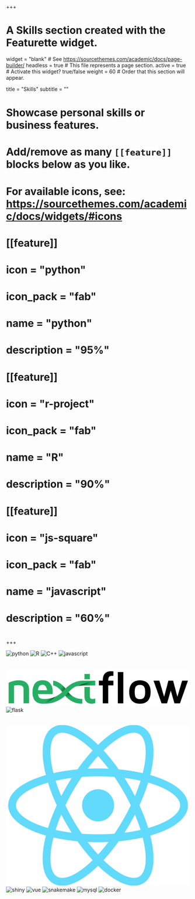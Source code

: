 +++
# A Skills section created with the Featurette widget.
widget = "blank"  # See https://sourcethemes.com/academic/docs/page-builder/
headless = true  # This file represents a page section.
active = true  # Activate this widget? true/false
weight = 60  # Order that this section will appear.

title = "Skills"
subtitle = ""

# Showcase personal skills or business features.
#
# Add/remove as many `[[feature]]` blocks below as you like.
#
# For available icons, see: https://sourcethemes.com/academic/docs/widgets/#icons

# [[feature]]
#   icon = "python"
#   icon_pack = "fab"
#   name = "python"
#   description = "95%"
#
# [[feature]]
#   icon = "r-project"
#   icon_pack = "fab"
#   name = "R"
#   description = "90%"
#
# [[feature]]
#   icon = "js-square"
#   icon_pack = "fab"
#   name = "javascript"
#   description = "60%"
#

+++


<style>
img[src*="skills"]{
  height: 50px;
  display: inline-block;
  margin: 5rem
  padding: 5rem;
}

</style>

[![python](img/skills/python.jpg)](https://www.python.org/)
[![R](img/skills/R.png)](https://www.r-project.org/)
[![C++](img/skills/cpp.jpg)](http://www.cplusplus.com/)
[![javascript](img/skills/js.png)](https://www.javascript.com/)
[![nextflow](img/skills/nextflow.png)](https://www.nextflow.io/)
[![flask](img/skills/flask.png)](https://palletsprojects.com/p/flask/)
[![react](img/skills/react.png)](https://react.dev/)
[![shiny](img/skills/shiny.jpg)](https://shiny.rstudio.com/)
[![vue](img/skills/vue.png)](https://vuejs.org/)
[![snakemake](img/skills/snakemake.svg)](https://snakemake.readthedocs.io/en/stable/)
[![mysql](img/skills/mysql.jpg)](https://www.mysql.com/)
[![docker](img/skills/docker.png)](https://www.docker.com/)
